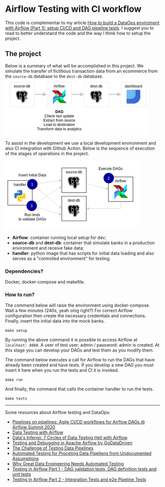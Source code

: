 # Airflow Testing with CI workflow

This code is complementar to my article [How to build a DataOps enviroment with Airflow (Part 1): setup CI/CD and DAG pipeline tests](https://medium.com/@marcosmarxm/how-to-build-a-dataops-enviroment-with-airflow-part-1-setup-ci-cd-and-dag-pipeline-tests-13cdf050439e).
I suggest you to read to better understand the code and the way I think how to setup the project.

## The project

Below is a summary of what will be accomplished in this project. We simulate the transfer of fictitious transaction data from an ecommerce from the `source-db` database to the `dest-db` database.
![Macro Worflow of the Project](./assets/images/macroflow.png)

To assist in the development we use a local development environment and also CI integration with Github Action. Below is the sequence of execution of the stages of operations in the project.

![Containers](./assets/images/localenvsetup.png)
- **Airflow**: container running local setup for dev;
- **source-db** and **dest-db**: container that simulate banks in a production environment and receive fake data;
- **handler**: python image that has scripts for initial data loading and also serves as a "controlled environment" for testing.

### Dependencies?
Docker, docker-compose and makefile.

### How to run?

The command below will raise the environment using docker-compose. Wait a few minutes (240s, yeah omg right?) For correct Airflow configuration then create the necessary credentials and connections. Finally, insert the initial data into the mock banks.
```
make setup
```
By running the above command it is possible to access Airflow at `localhost: 8080`. A user of test user: admin / password: admin is created. At this stage you can develop your DAGs and test them as you modify them.

The command below executes a call for Airflow to run the DAGs that have already been created and have tests. If you develop a new DAG you must insert it here when you run the tests and CI it is invoked.
```
make run
```

And finally, the command that calls the container handler to run the tests.
```
make tests
```
---

Some resources about Airflow testing and DataOps:
* [Pipelines on pipelines: Agile CI/CD workflows for Airflow DAGs @ Airflow Summit 2020](https://www.youtube.com/watch?v=tY4F9X5l6dg)
* [Data Testing with Airflow](https://github.com/danielvdende/data-testing-with-airflow)
* [Data's Inferno: 7 Circles of Data Testing Hell with Airflow](https://medium.com/wbaa/datas-inferno-7-circles-of-data-testing-hell-with-airflow-cef4adff58d8)
* [Testing and Debugging in Apache Airflow by GoDataDriven](https://godatadriven.com/blog/testing-and-debugging-apache-airflow/)
* [The Challenge of Testing Data Pipelines](https://medium.com/slalom-build/the-challenge-of-testing-data-pipelines-4450744a84f1)
* [Automated Testing for Proceting Data Pipeliens from Undocumented Assumptions](https://www.youtube.com/watch?v=z-kPgEAJCrA&ab_channel=Databricks)
* [Why Great Data Engineering Needs Automated Testing](https://medium.com/weareservian/why-data-engineering-needs-automated-testing-a37a0844d7db)
* [Testing in Airflow Part 1 - DAG validation tests, DAG definition tests and unit tests](https://blog.usejournal.com/testing-in-airflow-part-1-dag-validation-tests-dag-definition-tests-and-unit-tests-2aa94970570c)
* [Testing in Airflow Part 2 - Integration Tests and e2e Pipeline Tests](https://medium.com/@chandukavar/testing-in-airflow-part-2-integration-tests-and-end-to-end-pipeline-tests-af0555cd1a82)
